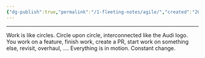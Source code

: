 ```yaml
---
{"dg-publish":true,"permalink":"/1-fleeting-notes/agile/","created":"2023-07-28 06:57","updated":"2023-08-03 10:40"}
---
```



---
Work is like circles. Circle upon circle, interconnected like the Audi logo. You work on a feature, finish work, create a PR, start work on something else, revisit, overhaul, ....
Everything is in motion. Constant change.